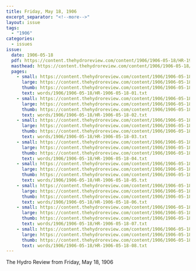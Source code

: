 ```yaml
---
title: Friday, May 18, 1906
excerpt_separator: "<!--more-->"
layout: issue
tags:
  - "1906"
categories:
  - issues
issue:
  date: 1906-05-18
  pdf: https://content.thehydroreview.com/content/1906/1906-05-18/HR-1906-05-18.pdf
  masthead: https://content.thehydroreview.com/content/1906/1906-05-18/masthead/HR-1906-05-18.jpg
  pages:
    - small: https://content.thehydroreview.com/content/1906/1906-05-18/small/HR-1906-05-18-01.jpg
      large: https://content.thehydroreview.com/content/1906/1906-05-18/large/HR-1906-05-18-01.jpg
      thumb: https://content.thehydroreview.com/content/1906/1906-05-18/thumbnails/HR-1906-05-18-01.jpg
      text: words/1906/1906-05-18/HR-1906-05-18-01.txt
    - small: https://content.thehydroreview.com/content/1906/1906-05-18/small/HR-1906-05-18-02.jpg
      large: https://content.thehydroreview.com/content/1906/1906-05-18/large/HR-1906-05-18-02.jpg
      thumb: https://content.thehydroreview.com/content/1906/1906-05-18/thumbnails/HR-1906-05-18-02.jpg
      text: words/1906/1906-05-18/HR-1906-05-18-02.txt
    - small: https://content.thehydroreview.com/content/1906/1906-05-18/small/HR-1906-05-18-03.jpg
      large: https://content.thehydroreview.com/content/1906/1906-05-18/large/HR-1906-05-18-03.jpg
      thumb: https://content.thehydroreview.com/content/1906/1906-05-18/thumbnails/HR-1906-05-18-03.jpg
      text: words/1906/1906-05-18/HR-1906-05-18-03.txt
    - small: https://content.thehydroreview.com/content/1906/1906-05-18/small/HR-1906-05-18-04.jpg
      large: https://content.thehydroreview.com/content/1906/1906-05-18/large/HR-1906-05-18-04.jpg
      thumb: https://content.thehydroreview.com/content/1906/1906-05-18/thumbnails/HR-1906-05-18-04.jpg
      text: words/1906/1906-05-18/HR-1906-05-18-04.txt
    - small: https://content.thehydroreview.com/content/1906/1906-05-18/small/HR-1906-05-18-05.jpg
      large: https://content.thehydroreview.com/content/1906/1906-05-18/large/HR-1906-05-18-05.jpg
      thumb: https://content.thehydroreview.com/content/1906/1906-05-18/thumbnails/HR-1906-05-18-05.jpg
      text: words/1906/1906-05-18/HR-1906-05-18-05.txt
    - small: https://content.thehydroreview.com/content/1906/1906-05-18/small/HR-1906-05-18-06.jpg
      large: https://content.thehydroreview.com/content/1906/1906-05-18/large/HR-1906-05-18-06.jpg
      thumb: https://content.thehydroreview.com/content/1906/1906-05-18/thumbnails/HR-1906-05-18-06.jpg
      text: words/1906/1906-05-18/HR-1906-05-18-06.txt
    - small: https://content.thehydroreview.com/content/1906/1906-05-18/small/HR-1906-05-18-07.jpg
      large: https://content.thehydroreview.com/content/1906/1906-05-18/large/HR-1906-05-18-07.jpg
      thumb: https://content.thehydroreview.com/content/1906/1906-05-18/thumbnails/HR-1906-05-18-07.jpg
      text: words/1906/1906-05-18/HR-1906-05-18-07.txt
    - small: https://content.thehydroreview.com/content/1906/1906-05-18/small/HR-1906-05-18-08.jpg
      large: https://content.thehydroreview.com/content/1906/1906-05-18/large/HR-1906-05-18-08.jpg
      thumb: https://content.thehydroreview.com/content/1906/1906-05-18/thumbnails/HR-1906-05-18-08.jpg
      text: words/1906/1906-05-18/HR-1906-05-18-08.txt
---
```


The Hydro Review from Friday, May 18, 1906

<!--more-->

